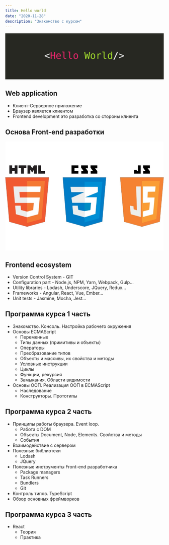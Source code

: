 ```yaml
---
title: Hello world
date: "2020-11-28"
description: "Знакомство с курсом"
---
```


![html-css-js](./hello-world.jpg)
## Web application

- Клиент-Серверное приложение
- Браузер является клиентом
- Frontend development это разработка со стороны клиента

## Основа Front-end разработки

![html-css-js](./html-css-js.jpg)

## Frontend ecosystem

- Version Control System - GIT
- Configuration part -  Node.js, NPM, Yarn, Webpack, Gulp…
- Utility libraries - Lodash, Underscore, JQuery, Redux…
- Frameworks - Angular, React, Vue, Ember…
- Unit tests - Jasmine, Mocha, Jest…

## Программа курса 1 часть

- Знакомство. Консоль. Настройка рабочего окружения
- Основы ECMAScript
    - Переменные 
    - Типы данных (примитивы и объекты)
    - Операторы
    - Преобразование типов
    - Объекты и массивы, их свойства и методы
    - Условные инструкции
    - Циклы
    - Функции, рекурсия
    - Замыкания. Области видимости
- Основы ООП. Реализация ООП в ECMAScript
  - Наследование
  - Конструкторы. Прототипы

## Программа курса 2 часть

- Принципы работы браузера. Event loop.
    - Работа с DOM
    - Объекты Document, Node, Elements. Свойства и методы
    - События
- Взаимодействие с сервером
- Полезные библиотеки
    - Lodash
    - JQuery
- Полезные инструменты Front-end разработчика
    - Package managers 
    - Task Runners
    - Bundlers
    - Git
- Контроль типов. TypeScript
- Обзор основных фреймворков

## Программа курса 3 часть

- React
    - Теория
    - Практика